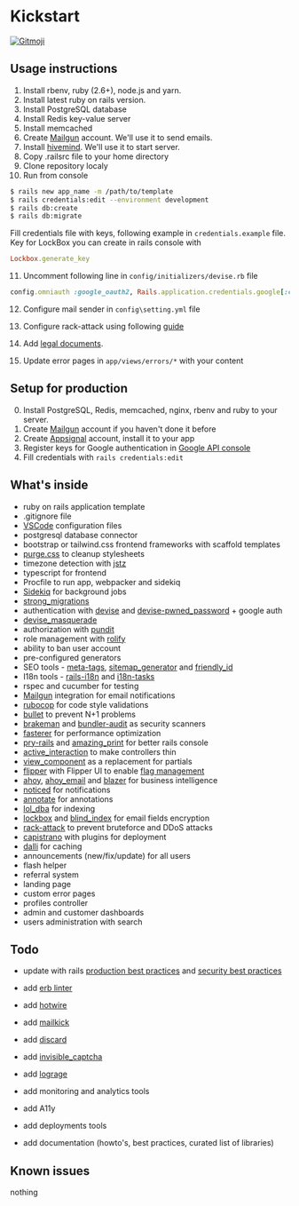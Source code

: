 # Kickstart

<a href="https://gitmoji.dev">
  <img src="https://img.shields.io/badge/gitmoji-%20😜%20😍-FFDD67.svg?style=flat-square" alt="Gitmoji">
</a>


## Usage instructions

1. Install rbenv, ruby (2.6+), node.js and yarn.
2. Install latest ruby on rails version.
3. Install PostgreSQL database  
4. Install Redis key-value server
5. Install memcached
6. Create [Mailgun](https://mailgun.com) account. We'll use it to send emails.
7. Install [hivemind](https://github.com/DarthSim/hivemind). We'll use it to start server.
8. Copy .railsrc file to your home directory
9. Clone repository localy
10. Run from console 

``` bash
$ rails new app_name -m /path/to/template
$ rails credentials:edit --environment development
$ rails db:create
$ rails db:migrate
```

Fill credentials file with keys, following example in `credentials.example` file. Key for LockBox you can create in rails console with

``` ruby
Lockbox.generate_key
```

11. Uncomment following line in `config/initializers/devise.rb` file

``` ruby
config.omniauth :google_oauth2, Rails.application.credentials.google[:client_id], Rails.application.credentials.google[:client_secret], name: "google"
```

12. Configure mail sender in `config\setting.yml` file

13. Configure rack-attack using following [guide](https://expeditedsecurity.com/blog/ultimate-guide-to-rack-attack/)

14. Add [legal documents](https://github.com/ankane/awesome-legal).

15. Update error pages in `app/views/errors/*` with your content 

## Setup for production

0. Install PostgreSQL, Redis, memcached, nginx, rbenv and ruby to your server.
1. Create [Mailgun](https://mailgun.com) account if you haven't done it before
2. Create [Appsignal](https://appsignal.com) account, install it to your app
3. Register keys for Google authentication in [Google API console](https://console.cloud.google.com/apis/)
4. Fill credentials with `rails credentials:edit` 

## What's inside

- ruby on rails application template 
- .gitignore file
- [VSCode](https://code.visualstudio.com/) configuration files
- postgresql database connector
- bootstrap or tailwind.css frontend frameworks with scaffold templates 
- [purge.css](https://purgecss.com/) to cleanup stylesheets
- timezone detection with [jstz](https://github.com/iansinnott/jstz)
- typescript for frontend
- Procfile to run app, webpacker and sidekiq
- [Sidekiq](https://github.com/mperham/sidekiq) for background jobs
- [strong_migrations](https://github.com/ankane/strong_migrations)
- authentication with [devise](https://github.com/heartcombo/devise) and [devise-pwned_password](https://github.com/michaelbanfield/devise-pwned_password) + google auth
- [devise_masquerade](https://github.com/oivoodoo/devise_masquerade)
- authorization with [pundit](https://github.com/varvet/pundit)
- role management with [rolify](https://github.com/RolifyCommunity/rolify)
- ability to ban user account
- pre-configured generators
- SEO tools - [meta-tags](https://github.com/kpumuk/meta-tags), [sitemap_generator](http://github.com/kjvarga/sitemap_generator) and [friendly_id](https://github.com/norman/friendly_id)
- I18n tools - [rails-i18n](http://github.com/svenfuchs/rails-i18n) and [i18n-tasks](https://github.com/glebm/i18n-tasks)
- rspec and cucumber for testing
- [Mailgun](https://mailgun.com) integration for email notifications
- [rubocop](https://github.com/rubocop/rubocop/) for code style validations
- [bullet](https://github.com/flyerhzm/bullet) to prevent N+1 problems
- [brakeman](https://github.com/presidentbeef/brakeman) and [bundler-audit](https://github.com/postmodern/bundler-audit) as security scanners
- [fasterer](https://github.com/DamirSvrtan/fasterer) for performance optimization
- [pry-rails](https://github.com/rweng/pry-rails) and [amazing_print](https://github.com/amazing-print/amazing_print) for better rails console
- [active_interaction](https://github.com/AaronLasseigne/active_interaction) to make controllers thin
- [view_component](https://viewcomponent.org/) as a replacement for partials
- [flipper](https://github.com/jnunemaker/flipper) with Flipper UI to enable [flag management](https://boringrails.com/articles/feature-flags-simplest-thing-that-could-work/)
- [ahoy](https://github.com/ankane/ahoy), [ahoy_email](https://github.com/ankane/ahoy_email) and [blazer](https://github.com/ankane/blazer) for business intelligence
- [noticed](https://github.com/excid3/noticed) for notifications
- [annotate](https://github.com/ctran/annotate_models) for annotations
- [lol_dba](https://github.com/plentz/lol_dba) for indexing
- [lockbox](https://github.com/ankane/lockbox) and [blind_index](https://github.com/ankane/blind_index) for email fields encryption
- [rack-attack](https://github.com/rack/rack-attack) to prevent bruteforce and DDoS attacks 
- [capistrano](http://www.capistranorb.com) with plugins for deployment
- [dalli](https://github.com/petergoldstein/dalli) for caching
- announcements (new/fix/update) for all users
- flash helper
- referral system
- landing page
- custom error pages
- profiles controller
- admin and customer dashboards
- users administration with search

## Todo

- update with rails [production best practices](https://github.com/ankane/production_rails) and [security best practices](https://github.com/ankane/secure_rails)
- add [erb linter](https://github.com/Shopify/erb-lint)
- add [hotwire](https://hotwire.dev/)
- add [mailkick](https://github.com/ankane/mailkick)
- add [discard](https://github.com/jhawthorn/discard)
- add [invisible_captcha](https://github.com/markets/invisible_captcha)
- add [lograge](https://github.com/roidrage/lograge)

- add monitoring and analytics tools
- add A11y
- add deployments tools
- add documentation (howto's, best practices, curated list of libraries)

## Known issues

nothing